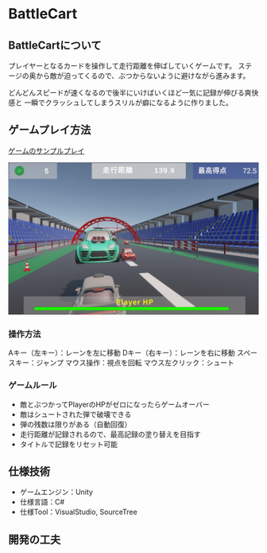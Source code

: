 # BattleCart
## BattleCartについて
プレイヤーとなるカードを操作して走行距離を伸ばしていくゲームです。
ステージの奥から敵が迫ってくるので、ぶつからないように避けながら進みます。
  
どんどんスピードが速くなるので後半にいけばいくほど一気に記録が伸びる爽快感と
一瞬でクラッシュしてしまうスリルが癖になるように作りました。

## ゲームプレイ方法
[ゲームのサンプルプレイ](https://ｘｘｘｘ.github.io/BattleCart_web/)

![ゲーム画面](readmeimg/Image20251010102412.jpg)

### 操作方法
Aキー（左キー）：レーンを左に移動
Dキー（右キー）：レーンを右に移動
スペースキー：ジャンプ
マウス操作：視点を回転
マウス左クリック：シュート

### ゲームルール
* 敵とぶつかってPlayerのHPがゼロになったらゲームオーバー
* 敵はシュートされた弾で破壊できる
* 弾の残数は限りがある（自動回復）
* 走行距離が記録されるので、最高記録の塗り替えを目指す
* タイトルで記録をリセット可能

## 仕様技術
* ゲームエンジン：Unity
* 仕様言語：C#
* 仕様Tool：VisualStudio, SourceTree

## 開発の工夫
